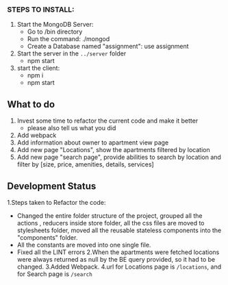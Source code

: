 
### STEPS TO INSTALL:
1. Start the MongoDB Server:
   - Go to <mongodb-install-directory>/bin directory
   - Run the command:
     ./mongod
   - Create a Database named "assignment":
     use assignment
2. Start the server in the `../server` folder
   - npm start
3. start the client:
    - npm i
    - npm start

## What to do
1. Invest some time to refactor the current code and make it better
    - please also tell us what you did
1. Add webpack
1. Add information about owner to apartment view page
1. Add new page "Locations", show the apartments filtered by location
1. Add new page "search page", provide abilities to search by location and filter by [size, price, amenities, details, services]

## Development Status
1.Steps taken to Refactor the code:
  - Changed the entire folder structure of the project, grouped all the actions , reducers inside store folder, all the css files are moved to stylesheets folder, moved all the reusable stateless components into the "components" folder.
  - All the constants are moved into one single file.
  - Fixed all the LINT errors
2.When the apartments were fetched locations were always returned as null by the BE query provided, so it had to be changed.
3.Added Webpack.
4.url for Locations page is `/locations`, and for Search page is `/search`

